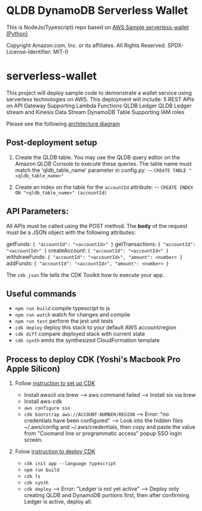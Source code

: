 # QLDB DynamoDB Serverless Wallet

This is NodeJs(Typescript) repo based on [AWS Sample serverless-wallet (Python)](https://github.com/aws-samples/serverless-wallet)

Copyright Amazon.com, Inc. or its affiliates. All Rights Reserved.
SPDX-License-Identifier: MIT-0

# serverless-wallet

This project will deploy sample code to demonstrate a wallet service using serverless technologies on AWS.
This deployment will include:
5 REST APIs on API Gateway
Supporting Lambda Functions
QLDB Ledger
QLDB Ledger stream and Kinesis Data Stream
DynamoDB Table
Supporting IAM roles

Please see the following [architecture diagram](readme-architecture.png)

## Post-deployment setup

1. Create the QLDB table. You may use the QLDB query editor on the Amazon QLDB Console to execute these queries. The table name must match the 'qldb_table_name' parameter in config.py:
   -- `CREATE TABLE "<qldb_table_name>"`

2. Create an index on the table for the `accountId` attribute:
   -- `CREATE INDEX ON "<qldb_table_name>" (accountId)`

## API Parameters:

All APIs must be called using the POST method. The **body** of the request must be a JSON object with the following attributes:

getFunds: `{ "accountId": "<accountId>" }`
getTransactions: `{ "accountId": "<accountId>" }`
createAccount: `{ "accountId": "<accountId>" }`
withdrawFunds: `{ "accountId": "<accountId>", "amount": <number> }`
addFunds: `{ "accountId": "<accountId>", "amount": <number> }`

The `cdk.json` file tells the CDK Toolkit how to execute your app.

## Useful commands

- `npm run build` compile typescript to js
- `npm run watch` watch for changes and compile
- `npm run test` perform the jest unit tests
- `cdk deploy` deploy this stack to your default AWS account/region
- `cdk diff` compare deployed stack with current state
- `cdk synth` emits the synthesized CloudFormation template

## Process to deploy CDK (Yoshi's Macbook Pro Apple Silicon)

1. Follow [instruction to set up CDK](https://docs.aws.amazon.com/cdk/v2/guide/getting_started.html)

   - Install awscli via brew --> aws command failed --> Install six via brew
   - Install aws-cdk
   - `aws configure sso`
   - `cdk bootstrap aws://ACCOUNT-NUMBER/REGION` --> Error: "no credentials have been configured" --> Look into the hidden files ~/.aws/config and ~/.aws/credentials, then copy and paste the value from "Coomand line or programmatic access" popup SSO login screen.

2. Folow [instruction to deploy CDK](https://docs.aws.amazon.com/cdk/v2/guide/hello_world.html)

   - `cdk init app --language typescript`
   - `npm run build`
   - `cdk ls`
   - `cdk synth`
   - `cdk deploy` --> Error: "Ledger is not yet active" --> Deploy only creating QLDB and DynamoDB portions first, then after confirming Ledger is active, deploy all.

